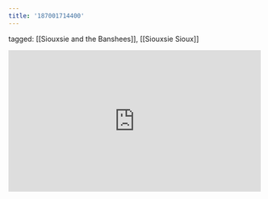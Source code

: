 ```yaml
---
title: '187001714400'
---
```

tagged: [[Siouxsie and the Banshees]], [[Siouxsie Sioux]]
<iframe allow="accelerometer; autoplay; clipboard-write; encrypted-media; gyroscope; picture-in-picture" allowfullscreen="" frameborder="0" height="281" id="youtube_iframe" src="https://www.youtube.com/embed/wsOHvP1XnRg?feature=oembed&amp;enablejsapi=1&amp;origin=https://safe.txmblr.com&amp;wmode=opaque" width="500"></iframe>